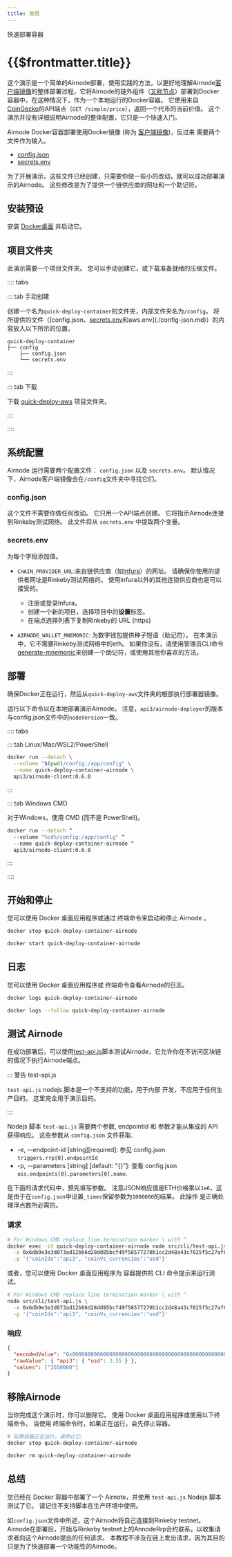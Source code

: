 ```yaml
---
title: 说明
---
```


<TitleSpan>快速部署容器</TitleSpan>

# {{$frontmatter.title}}

<VersionWarning/>

<TocHeader /> <TOC class="table-of-contents" :include-level="[2,3]" />

这个演示是一个简单的Airnode部署，使用实践的方法，以更好地理解Airnode[客户端镜像](../../../grp-providers/docker/deployer-image.md)的整体部署过程，它将Airnode的链外组件（[又称节点](../../../)）部署到Docker容器中，在这种情况下，作为一个本地运行的Docker容器。 它使用来自[CoinGecko](https://www.coingecko.com/en/api/documentation)的API端点（`GET /simple/price`），返回一个代币的当前价值。 这个演示并没有详细说明Airnode的整体配置，它只是一个快速入门。

Airnode Docker容器部署使用Docker镜像 (称为 [客户端镜像](../../../grp-providers/docker/deployer-image.md))，反过来 需要两个文件作为输入。

- [config.json](./config-json.md)
- [secrets.env](./secrets-env.md)

为了开展演示，这些文件已经创建，只需要你做一些小的改动，就可以成功部署演示的Airnode。 这些修改是为了提供一个链供应商的网址和一个助记符。

## 安装预设

安装 [Docker桌面](https://docs.docker.com/get-docker/) 并启动它。

## 项目文件夹

此演示需要一个项目文件夹。 您可以手动创建它，或下载准备就绪的压缩文件。

:::: tabs

::: tab 手动创建

创建一个名为`quick-deploy-container`的文件夹，内部文件夹名为`/config`。 将所提供的文件（[config.json、[secrets.env](./secrets-env.md)和aws.env](./config-json.md)）的内容放入以下所示的位置。

```
quick-deploy-container
├── config
    ├── config.json
    └── secrets.env
```

:::

::: tab 下载

下载 <a href="/zip-files/quick-deploy-container-v0.6.zip" download>
quick-deploy-aws</a> 项目文件夹。

:::

::::

## 系统配置

Airnode 运行需要两个配置文件： `config.json` 以及 `secrets.env`。 默认情况下，Airnode客户端镜像会在`/config`文件夹中寻找它们。

### config.json

这个文件不需要你做任何改动。 它只用一个API端点创建。 它将指示Airnode连接到Rinkeby测试网络。 此文件将从 `secrets.env` 中提取两个变量。

### secrets.env

为每个字段添加值。

- `CHAIN_PROVIDER_URL`:来自链供应商（如[Infura](https://infura.io/)）的网址。 请确保你使用的提供者网址是Rinkeby测试网络的。 使用Infura以外的其他连锁供应商也是可以接受的。

  - 注册或登录Infura。
  - 创建一个新的项目，选择项目中的**设置**标签。
  - 在端点选择列表下复制Rinkeby的 URL (https)

- `AIRNODE_WALLET_MNEMONIC`: 为数字钱包提供种子短语（助记符）。 在本演示中，它不需要Rinkeby测试网络中的eth。 如果你没有，请使用管理员CLI命令[generate-mnemonic](../../../reference/packages/admin-cli.md#generate-mnemonic)来创建一个助记符，或使用其他你喜欢的方法。

## 部署

确保Docker正在运行，然后从`quick-deploy-aws`文件夹的根部执行部署器镜像。

运行以下命令以在本地部署演示Airnode。 注意，`api3/airnode-deployer`的版本与config.json文件中的`nodeVersion`一致。

:::: tabs

::: tab Linux/Mac/WSL2/PowerShell

```sh
docker run --detach \
  --volume "$(pwd)/config:/app/config" \
  --name quick-deploy-container-airnode \
  api3/airnode-client:0.6.0
```

:::

::: tab Windows CMD

对于Windows，使用 CMD (而不是 PowerShell)。

```sh
docker run --detach ^
  --volume "%cd%/config:/app/config" ^
  --name quick-deploy-container-airnode ^
  api3/airnode-client:0.6.0
```

:::

::::

## 开始和停止

您可以使用 Docker 桌面应用程序或通过 终端命令来启动和停止 Airnode 。

```sh
docker stop quick-deploy-container-airnode

docker start quick-deploy-container-airnode
```

## 日志

您可以使用 Docker 桌面应用程序或 终端命令查看Airnode的日志。

```sh
docker logs quick-deploy-container-airnode

docker logs --follow quick-deploy-container-airnode
```

## 测试 Airnode

在成功部署后，可以使用[test-api.js](https://github.com/api3dao/airnode/tree/v0.5/packages/airnode-node#testing-api)脚本测试Airnode，它允许你在不访问区块链的情况下执行Airnode端点。

::: 警告 test-api.js

`test-api.js` nodejs 脚本是一个不支持的功能，用于内部 开发，不应用于任何生产目的。 这里完全用于演示目的。

:::

Nodejs 脚本 `test-api.js` 需要两个参数, endpointId 和 参数才能从集成的 API 获得响应。 这些参数从 `config.json` 文件获取.

- -e, --endpoint-id \[string\]\[required\]: 参见 config.json `triggers.rrp[0].endpointId`
- -p, --parameters \[string\] \[default: "{}"\]: 查看 config.json `ois.endpoints[0].parameters[0].name`.

在下面的请求代码中，预先填写参数。 注意JSON响应值是ETH价格乘以`1e6`，这是由于在`config.json`中设置`_times`保留参数为`1000000`的结果。 此操作 是正确处理浮点数所必需的。

### 请求

```sh
# For Windows CMD replace line termination marker \ with ^
docker exec -it quick-deploy-container-airnode node src/cli/test-api.js \
  -e 0x6db9e3e3d073ad12b66d28dd85bcf49f58577270b1cc2d48a43c7025f5c27af6 \
  -p '{"coinIds":"api3", "coinVs_currencies":"usd"}'
```

或者，您可以使用 Docker 桌面应用程序为 容器提供的 CLI 命令提示来运行测试。

```sh
# For Windows CMD replace line termination marker \ with ^
node src/cli/test-api.js \
  -e 0x6db9e3e3d073ad12b66d28dd85bcf49f58577270b1cc2d48a43c7025f5c27af6 \
  -p '{"coinIds":"api3", "coinVs_currencies":"usd"}'
```

### 响应

```json
{
  "encodedValue": "0x0000000000000000000000000000000000000000000000000000000000362b30",
  "rawValue": { "api3": { "usd": 3.55 } },
  "values": ["3550000"]
}
```

<airnode-tutorials-TutorialResponse/>

## 移除Airnode

当你完成这个演示时，你可以删除它。 使用 Docker 桌面应用程序或使用以下终端命令。 当使用 终端命令时，如果正在运行，会先停止容器。

```sh
# 如果容器正在运行，请停止它。
docker stop quick-deploy-container-airnode

docker rm quick-deploy-container-airnode
```

## 总结

您已经在 Docker 容器中部署了一个 Airnote，并使用 `test-api.js` Nodejs 脚本测试了它。 请记住不支持脚本在生产环境中使用。

如`config.json`文件中所述，这个Airnode将自己连接到Rinkeby testnet。 Airnode在部署后，开始与Rinkeby testnet上的AnnodeRrp合约联系，以收集请求者向这个Airnode提出的任何请求。 本教程不涉及在链上发出请求，因为其目的只是为了快速部署一个功能性的Airnode。
